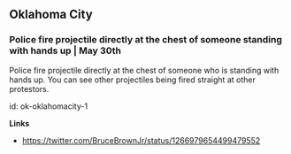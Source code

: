 ## Oklahoma City

### Police fire projectile directly at the chest of someone standing with hands up  | May 30th

Police fire projectile directly at the chest of someone who is standing with hands up. You can see other projectiles being fired straight at other protestors.

id: ok-oklahomacity-1

**Links**

* https://twitter.com/BruceBrownJr/status/1266979654499479552
